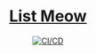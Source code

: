 <h1 align="center"><u>List Meow</u></h1>

<div align="center">
<a href="https://github.com/itskdhere/List-Meow/actions/workflows/ci-cd.yml"><img src="https://github.com/itskdhere/List-Meow/actions/workflows/ci-cd.yml/badge.svg" alt="CI/CD"></a>
</div>